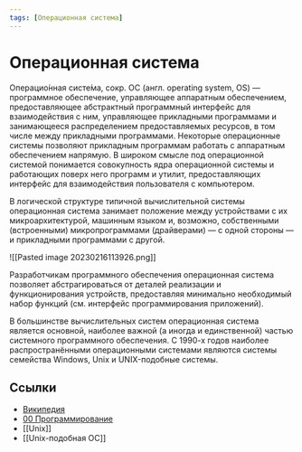 ```yaml
---
tags: [Операционная система]
---
```

# Операционная система

Операцио́нная систе́ма, сокр. ОС (англ. operating system, OS) — программное обеспечение, управляющее аппаратным обеспечением, предоставляющее абстрактный программный интерфейс для взаимодействия с ним, управляющее прикладными программами и занимающееся распределением предоставляемых ресурсов, в том числе между прикладными программами. Некоторые операционные системы позволяют прикладным программам работать с аппаратным обеспечением напрямую. В широком смысле под операционной системой понимается совокупность ядра операционной системы и работающих поверх него программ и утилит, предоставляющих интерфейс для взаимодействия пользователя с компьютером.

В логической структуре типичной вычислительной системы операционная система занимает положение между устройствами с их микроархитектурой, машинным языком и, возможно, собственными (встроенными) микропрограммами (драйверами) — с одной стороны — и прикладными программами с другой.

![[Pasted image 20230216113926.png]]

Разработчикам программного обеспечения операционная система позволяет абстрагироваться от деталей реализации и функционирования устройств, предоставляя минимально необходимый набор функций (см. интерфейс программирования приложений).

В большинстве вычислительных систем операционная система является основной, наиболее важной (а иногда и единственной) частью системного программного обеспечения. С 1990-х годов наиболее распространёнными операционными системами являются системы семейства Windows, Unix и UNIX-подобные системы.

## Ссылки
- [Википедия](https://ru.wikipedia.org/wiki/%D0%9E%D0%BF%D0%B5%D1%80%D0%B0%D1%86%D0%B8%D0%BE%D0%BD%D0%BD%D0%B0%D1%8F_%D1%81%D0%B8%D1%81%D1%82%D0%B5%D0%BC%D0%B0)
- [00 Программирование](00%20%D0%9F%D1%80%D0%BE%D0%B3%D1%80%D0%B0%D0%BC%D0%BC%D0%B8%D1%80%D0%BE%D0%B2%D0%B0%D0%BD%D0%B8%D0%B5.md)
- [[Unix]]
- [[Unix-подобная ОС]]